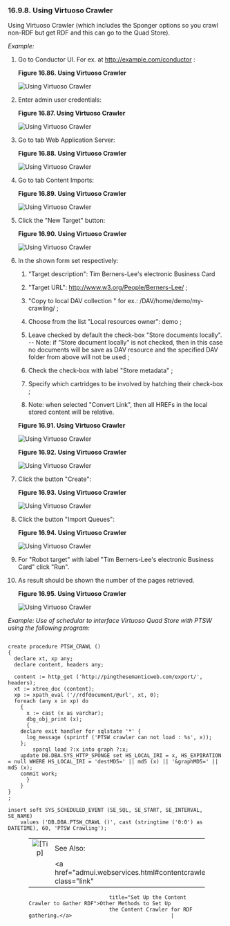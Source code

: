 <div id="rdfinsertmethodvirtuosocrawler" class="section">

<div class="titlepage">

<div>

<div>

### 16.9.8. Using Virtuoso Crawler

</div>

</div>

</div>

Using Virtuoso Crawler (which includes the Sponger options so you crawl
non-RDF but get RDF and this can go to the Quad Store).

<span class="emphasis">*Example:*</span>

<div class="orderedlist">

1.  Go to Conductor UI. For ex. at http://example.com/conductor :

    <div class="figure-float">

    <div id="rdfinsertwebdav11" class="figure">

    **Figure 16.86. Using Virtuoso Crawler**

    <div class="figure-contents">

    <div class="mediaobject">

    ![Using Virtuoso Crawler](images/ui/rdfinsert11.png)

    </div>

    </div>

    </div>

      

    </div>

2.  Enter admin user credentials:

    <div class="figure-float">

    <div id="rdfinsertwebdav12" class="figure">

    **Figure 16.87. Using Virtuoso Crawler**

    <div class="figure-contents">

    <div class="mediaobject">

    ![Using Virtuoso Crawler](images/ui/rdfinsert12.png)

    </div>

    </div>

    </div>

      

    </div>

3.  Go to tab Web Application Server:

    <div class="figure-float">

    <div id="rdfinsertwebdav13" class="figure">

    **Figure 16.88. Using Virtuoso Crawler**

    <div class="figure-contents">

    <div class="mediaobject">

    ![Using Virtuoso Crawler](images/ui/rdfinsert13.png)

    </div>

    </div>

    </div>

      

    </div>

4.  Go to tab Content Imports:

    <div class="figure-float">

    <div id="rdfinsertwebdav14" class="figure">

    **Figure 16.89. Using Virtuoso Crawler**

    <div class="figure-contents">

    <div class="mediaobject">

    ![Using Virtuoso Crawler](images/ui/rdfinsert14.png)

    </div>

    </div>

    </div>

      

    </div>

5.  Click the "New Target" button:

    <div class="figure-float">

    <div id="rdfinsertwebdav15" class="figure">

    **Figure 16.90. Using Virtuoso Crawler**

    <div class="figure-contents">

    <div class="mediaobject">

    ![Using Virtuoso Crawler](images/ui/rdfinsert15.png)

    </div>

    </div>

    </div>

      

    </div>

6.  In the shown form set respectively:

    <div class="orderedlist">

    1.  "Target description": Tim Berners-Lee's electronic Business Card

    2.  "Target URL": http://www.w3.org/People/Berners-Lee/ ;

    3.  "Copy to local DAV collection " for ex.:
        /DAV/home/demo/my-crawling/ ;

    4.  Choose from the list "Local resources owner": demo ;

    5.  Leave checked by default the check-box "Store documents
        locally". -- Note: if "Store document locally" is not checked,
        then in this case no documents will be save as DAV resource and
        the specified DAV folder from above will not be used ;

    6.  Check the check-box with label "Store metadata" ;

    7.  Specify which cartridges to be involved by hatching their
        check-box ;

    8.  Note: when selected "Convert Link", then all HREFs in the local
        stored content will be relative.

    </div>

    <div class="figure-float">

    <div id="rdfinsertwebdav16" class="figure">

    **Figure 16.91. Using Virtuoso Crawler**

    <div class="figure-contents">

    <div class="mediaobject">

    ![Using Virtuoso Crawler](images/ui/rdfinsert16.png)

    </div>

    </div>

    </div>

      

    </div>

    <div class="figure-float">

    <div id="rdfinsertwebdav17" class="figure">

    **Figure 16.92. Using Virtuoso Crawler**

    <div class="figure-contents">

    <div class="mediaobject">

    ![Using Virtuoso Crawler](images/ui/rdfinsert17.png)

    </div>

    </div>

    </div>

      

    </div>

7.  Click the button "Create":

    <div class="figure-float">

    <div id="rdfinsertwebdav19" class="figure">

    **Figure 16.93. Using Virtuoso Crawler**

    <div class="figure-contents">

    <div class="mediaobject">

    ![Using Virtuoso Crawler](images/ui/rdfinsert19.png)

    </div>

    </div>

    </div>

      

    </div>

8.  Click the button "Import Queues":

    <div class="figure-float">

    <div id="rdfinsertwebdav20" class="figure">

    **Figure 16.94. Using Virtuoso Crawler**

    <div class="figure-contents">

    <div class="mediaobject">

    ![Using Virtuoso Crawler](images/ui/rdfinsert20.png)

    </div>

    </div>

    </div>

      

    </div>

9.  For "Robot target" with label "Tim Berners-Lee's electronic Business
    Card" click "Run".

10. As result should be shown the number of the pages retrieved.

    <div class="figure-float">

    <div id="rdfinsertwebdav2" class="figure">

    **Figure 16.95. Using Virtuoso Crawler**

    <div class="figure-contents">

    <div class="mediaobject">

    ![Using Virtuoso Crawler](images/ui/rdfinsert2.png)

    </div>

    </div>

    </div>

      

    </div>

</div>

<span class="emphasis">*Example: Use of schedular to interface Virtuoso
Quad Store with PTSW using the following program:*</span>

``` programlisting

create procedure PTSW_CRAWL ()
{
  declare xt, xp any;
  declare content, headers any;

  content := http_get ('http://pingthesemanticweb.com/export/', headers);
  xt := xtree_doc (content);
  xp := xpath_eval ('//rdfdocument/@url', xt, 0);
  foreach (any x in xp) do
    {
      x := cast (x as varchar);
      dbg_obj_print (x);
      {
    declare exit handler for sqlstate '*' {
      log_message (sprintf ('PTSW crawler can not load : %s', x));
    };
        sparql load ?:x into graph ?:x;
    update DB.DBA.SYS_HTTP_SPONGE set HS_LOCAL_IRI = x, HS_EXPIRATION = null WHERE HS_LOCAL_IRI = 'destMD5=' || md5 (x) || '&graphMD5=' || md5 (x);
    commit work;
      }
    }
}
;

insert soft SYS_SCHEDULED_EVENT (SE_SQL, SE_START, SE_INTERVAL, SE_NAME)
    values ('DB.DBA.PTSW_CRAWL ()', cast (stringtime ('0:0') as DATETIME), 60, 'PTSW Crawling');
```

<div class="tip" style="margin-left: 0.5in; margin-right: 0.5in;">

|                            |                                                                          |
|:--------------------------:|:-------------------------------------------------------------------------|
| ![\[Tip\]](images/tip.png) | See Also:                                                                |
|                            | <a href="admui.webservices.html#contentcrawlerrdf" class="link"          
                              title="Set Up the Content Crawler to Gather RDF">Other Methods to Set Up  
                              the Content Crawler for RDF gathering.</a>                                |

</div>

</div>

